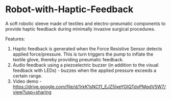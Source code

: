 # Robot-with-Haptic-Feedback
A soft robotic sleeve made of textiles and electro-pneumatic components to provide haptic feedback during minimally invasive surgical procedures.

Features:
1. Haptic feedback is generated when the Force Resistive Sensor detects applied force/pressure. This is turn triggers the pump to inflate the textile glove, thereby providing pneumatic feedback.
2. Audio feedback using a piezoelectric buzzer (in addition to the visual feedback with LEDs) - buzzes when the applied pressure exceeds a certain range.
3. Video demo - https://drive.google.com/file/d/1rkK1sNCf1_EJZ5lxeYGIQTdxPMqdV5W7/view?usp=sharing
   
